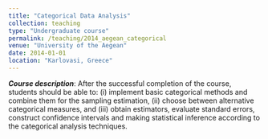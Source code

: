 ```yaml
---
title: "Categorical Data Analysis"
collection: teaching
type: "Undergraduate course"
permalink: /teaching/2014_aegean_categorical
venue: "University of the Aegean"
date: 2014-01-01
location: "Karlovasi, Greece"
---
```


***Course description***: After the successful completion of the course, students should be able to: (i) implement basic categorical methods and combine them for the sampling estimation, (ii) choose between alternative categorical measures, and (iii) obtain estimators, evaluate standard errors, construct confidence intervals and making statistical inference according to the categorical analysis techniques.